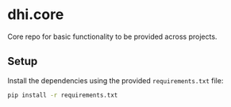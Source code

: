 # dhi.core

Core repo for basic functionality to be provided across projects.

## Setup

Install the dependencies using the provided `requirements.txt` file:

```bash
pip install -r requirements.txt
```
